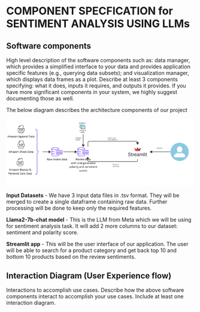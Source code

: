 
# COMPONENT SPECFICATION for SENTIMENT ANALYSIS USING LLMs

## Software components

High level description of the software components such as: data manager, which provides a simplified interface to your data and provides application specific features (e.g., querying data subsets); and visualization manager, which displays data frames as a plot. Describe at least 3 components specifying: what it does, inputs it requires, and outputs it provides. If you have more significant components in your system, we highly suggest documenting those as well.

The below diagram describes the architecture components of our project

![Component Diagram ](<Sentiment Analysis using Llama2.png>)

__Input Datasets__ - We have 3 input data files in .tsv format. They will be merged to create a single dataframe containing raw data. Further processing will be done to keep only the required features.

__Llama2-7b-chat model__ - This is the LLM from Meta which we will be using for sentiment analysis task. It will add 2 more columns to our dataset: sentiment and polarity score.

__Streamlit app__ - This will be the user interface of our application. The user will be able to search for a product category and get back top 10 and bottom 10 products based on the review sentiments.

## Interaction Diagram (User Experience flow)

Interactions to accomplish use cases. Describe how the above software components interact to accomplish your use cases. Include at least one interaction diagram.
